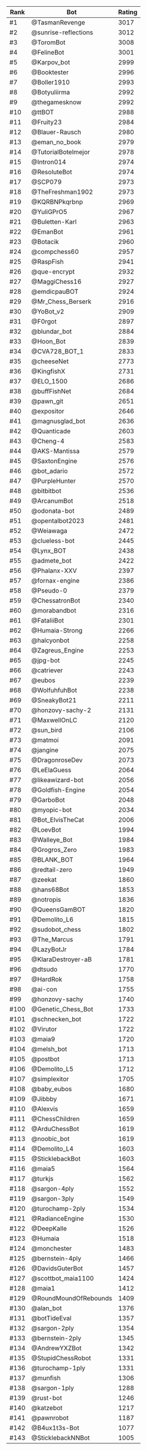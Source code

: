 Rank|Bot|Rating
---|---|---
#1|@TasmanRevenge|3017
#2|@sunrise-reflections|3012
#3|@ToromBot|3008
#4|@FelineBot|3001
#5|@Karpov_bot|2999
#6|@Booktester|2996
#7|@Boller1910|2993
#8|@Botyuliirma|2992
#9|@thegamesknow|2992
#10|@ttBOT|2988
#11|@Fruity23|2984
#12|@Blauer-Rausch|2980
#13|@eman_no_book|2979
#14|@TutorialBotelmejor|2978
#15|@Intron014|2974
#16|@ResoluteBot|2974
#17|@SCP079|2973
#18|@TheFreshman1902|2973
#19|@KQRBNPkqrbnp|2969
#20|@YuliGPrO5|2967
#21|@Buletten-Karl|2963
#22|@EmanBot|2961
#23|@Botacik|2960
#24|@compchess60|2957
#25|@RaspFish|2941
#26|@que-encrypt|2932
#27|@MaggiChess16|2927
#28|@emdicpauBOT|2924
#29|@Mr_Chess_Berserk|2916
#30|@YoBot_v2|2909
#31|@F0rgot|2897
#32|@blundar_bot|2884
#33|@Hoon_Bot|2839
#34|@CVA728_BOT_1|2833
#35|@cheeseNet|2773
#36|@KingfishX|2731
#37|@ELO_1500|2686
#38|@buffFishNet|2684
#39|@pawn_git|2651
#40|@expositor|2646
#41|@magnusglad_bot|2636
#42|@Quanticade|2603
#43|@Cheng-4|2583
#44|@AKS-Mantissa|2579
#45|@SaxtonEngine|2576
#46|@bot_adario|2572
#47|@PurpleHunter|2570
#48|@bitbitbot|2536
#49|@ArcanumBot|2518
#50|@odonata-bot|2489
#51|@opentalbot2023|2481
#52|@Weiawaga|2472
#53|@clueless-bot|2445
#54|@Lynx_BOT|2438
#55|@admete_bot|2422
#56|@Phalanx-XXV|2397
#57|@fornax-engine|2386
#58|@Pseudo-0|2379
#59|@ChessatronBot|2340
#60|@morabandbot|2316
#61|@FataliiBot|2301
#62|@Humaia-Strong|2266
#63|@halcyonbot|2258
#64|@Zagreus_Engine|2253
#65|@jpg-bot|2245
#66|@catriever|2243
#67|@eubos|2239
#68|@WolfuhfuhBot|2238
#69|@SneakyBot21|2211
#70|@honzovy-sachy-2|2131
#71|@MaxwellOnLC|2120
#72|@sun_bird|2106
#73|@matmoi|2091
#74|@jangine|2075
#75|@DragonroseDev|2073
#76|@LeElaGuess|2064
#77|@likeawizard-bot|2056
#78|@Goldfish-Engine|2054
#79|@GarboBot|2048
#80|@myopic-bot|2034
#81|@Bot_ElvisTheCat|2006
#82|@LoevBot|1994
#83|@Walleye_Bot|1984
#84|@Grogros_Zero|1983
#85|@BLANK_BOT|1964
#86|@redtail-zero|1949
#87|@zeekat|1860
#88|@hans68Bot|1853
#89|@notropis|1836
#90|@QueensGamBOT|1820
#91|@Demolito_L6|1815
#92|@sudobot_chess|1802
#93|@The_Marcus|1791
#94|@LazyBotJr|1784
#95|@KlaraDestroyer-aB|1781
#96|@dtsudo|1770
#97|@HardRok|1758
#98|@ai-con|1755
#99|@honzovy-sachy|1740
#100|@Genetic_Chess_Bot|1733
#101|@schnecken_bot|1722
#102|@Virutor|1722
#103|@maia9|1720
#104|@melsh_bot|1713
#105|@postbot|1713
#106|@Demolito_L5|1712
#107|@simplexitor|1705
#108|@baby_eubos|1680
#109|@Jibbby|1671
#110|@Alexvis|1659
#111|@ChessChildren|1659
#112|@ArduChessBot|1619
#113|@noobic_bot|1619
#114|@Demolito_L4|1603
#115|@SticklebackBot|1603
#116|@maia5|1564
#117|@turkjs|1562
#118|@sargon-4ply|1552
#119|@sargon-3ply|1549
#120|@turochamp-2ply|1534
#121|@RadianceEngine|1530
#122|@DeepKalle|1526
#123|@Humaia|1518
#124|@monchester|1483
#125|@bernstein-4ply|1466
#126|@DavidsGuterBot|1457
#127|@scottbot_maia1100|1424
#128|@maia1|1412
#129|@RoundMoundOfRebounds|1409
#130|@alan_bot|1376
#131|@botTideEval|1357
#132|@sargon-2ply|1354
#133|@bernstein-2ply|1345
#134|@AndrewYXZBot|1342
#135|@StupidChessRobot|1331
#136|@turochamp-1ply|1331
#137|@munfish|1306
#138|@sargon-1ply|1288
#139|@rust-bot|1246
#140|@katzebot|1217
#141|@pawnrobot|1187
#142|@B4ux1t3s-Bot|1077
#143|@SticklebackNNBot|1005
